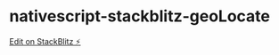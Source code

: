 # nativescript-stackblitz-geoLocate

[Edit on StackBlitz ⚡️](https://stackblitz.com/edit/nativescript-stackblitz-templates-zjyuhk)